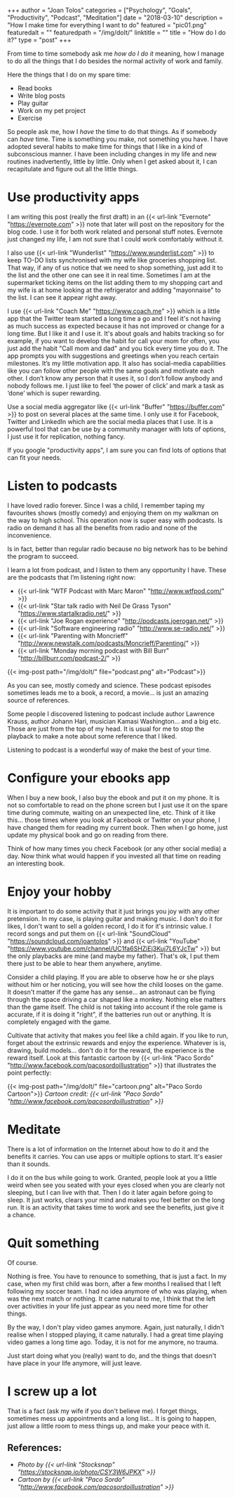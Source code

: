 +++
author = "Joan Tolos"
categories = ["Psychology", "Goals", "Productivity", "Podcast", "Meditation"]
date = "2018-03-10"
description = "How I make time for everything I want to do"
featured = "pic01.png"
featuredalt = ""
featuredpath = "/img/doIt/"
linktitle = ""
title = "How do I do it?"
type = "post"
+++

From time to time somebody ask me *_how do I do it_* meaning, how I manage to do all the things that I do besides the normal activity of work and family.

Here the things that I do on my spare time:

* Read books
* Write blog posts
* Play guitar
* Work on my pet project
* Exercise

So people ask me, how I _have_ the time to do that things. As if somebody can _have_ time. Time is something you make, not something you have. I have adopted several habits to make time for things that I like in a kind of subconscious manner. I have been including changes in my life and new routines inadvertently, little by little. Only when I get asked about it, I can recapitulate and figure out all the little things.

# Use productivity apps

I am writing this post (really the first draft) in an {{< url-link "Evernote" "https://evernote.com" >}} note that later will post on the repository for the blog code. I use it for both work related and personal stuff notes. Evernote just changed my life, I am not sure that I could work comfortably without it.

I also use {{< url-link "Wunderlist" "https://www.wunderlist.com" >}} to keep TO-DO lists synchronised with my wife like groceries shopping list. That way, if any of us notice that we need to shop something, just add it to the list and the other one can see it in real time. Sometimes I am at the supermarket ticking items on the list adding them to my shopping cart and my wife is at home looking at the refrigerator and adding "mayonnaise" to the list. I can see it appear right away.

I use {{< url-link "Coach Me" "https://www.coach.me" >}} which is a little app that the Twitter team started a long time a go and I feel it's not having as much success as expected because it has not improved or change for a long time. But I like it and I use it.
It's about goals and habits tracking so for example, if you want to develop the habit for call your mom for often, you just add the habit "Call mom and dad" and you tick every time you do it. The app prompts you with suggestions and greetings when you reach certain milestones. It’s my little motivation app. It also has social-media capabilities like you can follow other people with the same goals and motivate each other. I don’t know any person that it uses it, so I don’t follow anybody and nobody follows me. I just like to feel ‘the power of click’ and mark a task as ‘done’ which is super rewarding.

Use a social media aggregator like {{< url-link "Buffer" "https://buffer.com" >}} to post on several places at the same time. I only use it for Facebook, Twitter and LinkedIn which are the social media places that I use. It is a powerful tool that can be use by a community manager with lots of options, I just use it for replication, nothing fancy.

If you google "productivity apps", I am sure you can find lots of options that can fit your needs.

# Listen to podcasts

I have loved radio forever. Since I was a child, I remember taping my favourites shows (mostly comedy) and enjoying them on my walkman on the way to high school. This operation now is super easy with podcasts. Is radio on demand it has all the benefits from radio and none of the inconvenience.

Is in fact, better than regular radio because no big network has to be behind the program to succeed.

I learn a lot from podcast, and I listen to them any opportunity I have. These are the podcasts that I’m listening right now:

* {{< url-link "WTF Podcast with Marc Maron" "http://www.wtfpod.com/" >}}
* {{< url-link "Star talk radio with Neil De Grass Tyson" "https://www.startalkradio.net/" >}}
* {{< url-link "Joe Rogan experience" "http://podcasts.joerogan.net/" >}}
* {{< url-link "Software engineering radio" "http://www.se-radio.net/" >}}
* {{< url-link "Parenting with Moncrieff" "http://www.newstalk.com/podcasts/Moncrieff/Parenting/" >}}
* {{< url-link "Monday morning podcast with Bill Burr" "http://billburr.com/podcast-2/" >}}

{{< img-post path="/img/doIt/" file="podcast.png" alt="Podcast">}}

As you can see, mostly comedy and science. These podcast episodes sometimes leads me to a book, a record, a movie... is just an amazing source of references.

Some people I discovered listening to podcast include author Lawrence Krauss, author Johann Hari, musician Kamasi Washington... and a big etc. Those are just from the top of my head. It is usual for me to stop the playback to make a note about some reference that I liked.

Listening to podcast is a wonderful way of make the best of your time.

# Configure your ebooks app

When I buy a new book, I also buy the ebook and put it on my phone. It is not so comfortable to read on the phone screen but I just use it on the spare time during commute, waiting on an unexpected line, etc. Think of it like this... those times where you look at Facebook or Twitter on your phone, I have changed them for reading my current book. Then when I go home, just update my physical book and go on reading from there.

Think of how many times you check Facebook (or any other social media) a day. Now think what would happen if you invested all that time on reading an interesting book.

# Enjoy your hobby

It is important to do some activity that it just brings you joy with any other pretension. In my case, is playing guitar and making music. I don't do it for likes, I don't want to sell a golden record, I do it for it's intrinsic value. I record songs and put them on {{< url-link "SoundCloud" "https://soundcloud.com/joantolos" >}} and {{< url-link "YouTube" "https://www.youtube.com/channel/UC1fa6SHZiEj3Kuj7L6YJcTw" >}} but the only playbacks are mine (and maybe my father). That's ok, I put them there just to be able to hear them anywhere, anytime.

Consider a child playing. If you are able to observe how he or she plays without him or her noticing, you will see how the child looses on the game. It doesn't matter if the game has any sense... an astronaut can be flying through the space driving a car shaped like a monkey. Nothing else matters than the game itself. The child is not taking into account if the role game is accurate, if it is doing it "right", if the batteries run out or anything. It is completely engaged with the game.

Cultivate that activity that makes you feel like a child again. If you like to run, forget about the extrinsic rewards and enjoy the experience. Whatever is is, drawing, build models... don't do it for the reward, the experience is the reward itself. Look at this fantastic cartoon by {{< url-link "Paco Sordo" "http://www.facebook.com/pacosordoillustration" >}} that illustrates the point perfectly:

{{< img-post path="/img/doIt/" file="cartoon.png" alt="Paco Sordo Cartoon">}}
_Cartoon credit: {{< url-link "Paco Sordo" "http://www.facebook.com/pacosordoillustration" >}}_

# Meditate

There is a lot of information on the Internet about how to do it and the benefits it carries. You can use apps or multiple options to start. It's easier than it sounds.

I do it on the bus while going to work. Granted, people look at you a little weird when see you seated with your eyes closed when you are clearly not sleeping, but I can live with that. Then I do it later again before going to sleep. It just works, clears your mind and makes you feel better on the long run. It is an activity that takes time to work and see the benefits, just give it a chance.

# Quit something

Of course.

Nothing is free. You have to renounce to something, that is just a fact. In my case, when my first child was born, after a few months I realised that I left following my soccer team. I had no idea anymore of who was playing, when was the next match or nothing. It came natural to me, I think that the left over activities in your life just appear as you need more time for other things.

By the way, I don't play video games anymore. Again, just naturally, I didn't realise when I stopped playing, it came naturally. I had a great time playing video games a long time ago. Today, it is not for me anymore, no trauma.

Just start doing what you (really) want to do, and the things that doesn't have place in your life anymore, will just leave.

# I screw up a lot

That is a fact (ask my wife if you don't believe me). 
I forget things, sometimes mess up appointments and a long list... It is going to happen, just allow a little room to mess things up, and make your peace with it.

## References:

* _Photo by {{< url-link "Stocksnap" "https://stocksnap.io/photo/CSY3W6JPKX" >}}_
* _Cartoon by {{< url-link "Paco Sordo" "http://www.facebook.com/pacosordoillustration" >}}_
